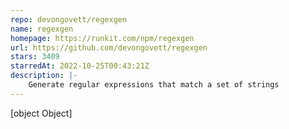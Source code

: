 ```yaml
---
repo: devongovett/regexgen
name: regexgen
homepage: https://runkit.com/npm/regexgen
url: https://github.com/devongovett/regexgen
stars: 3409
starredAt: 2022-10-25T00:43:21Z
description: |-
    Generate regular expressions that match a set of strings
---
```


[object Object]
